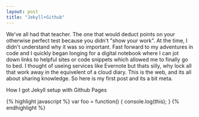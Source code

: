 ```yaml
---
layout: post
title: "Jekyll+Github"
---
```


We've all had that teacher. The one that would deduct points on your otherwise perfect test because you didn't "show your work". At the time, I didn't understand why it was so important. Fast forward to my adventures in code and I quickly began longing for a digital notebook where I can jot down links to helpful sites or code snippets which allowed me to finally go to bed. I thought of useing services like Evernote but thats silly, why lock all that work away in the equivelent of a cloud diary. This is the web, and its all about sharing knowledge. So here is my first post and its a bit meta.

How I got Jekyll setup with Github Pages





























{% highlight javascript %}
var foo = function() {
    console.log(this);
}
{% endhighlight %}

